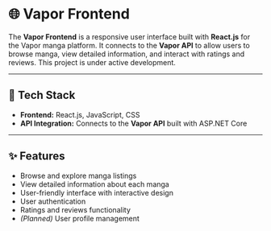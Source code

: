 # 🌐 Vapor Frontend

The **Vapor Frontend** is a responsive user interface built with **React.js** for the Vapor manga platform. It connects to the **Vapor API** to allow users to browse manga, view detailed information, and interact with ratings and reviews. This project is under active development.

---

## 🔧 Tech Stack

- **Frontend:** React.js, JavaScript, CSS
- **API Integration:** Connects to the **Vapor API** built with ASP.NET Core

---

## ✨ Features

- Browse and explore manga listings
- View detailed information about each manga
- User-friendly interface with interactive design
- User authentication 
- Ratings and reviews functionality
- *(Planned)* User profile management
